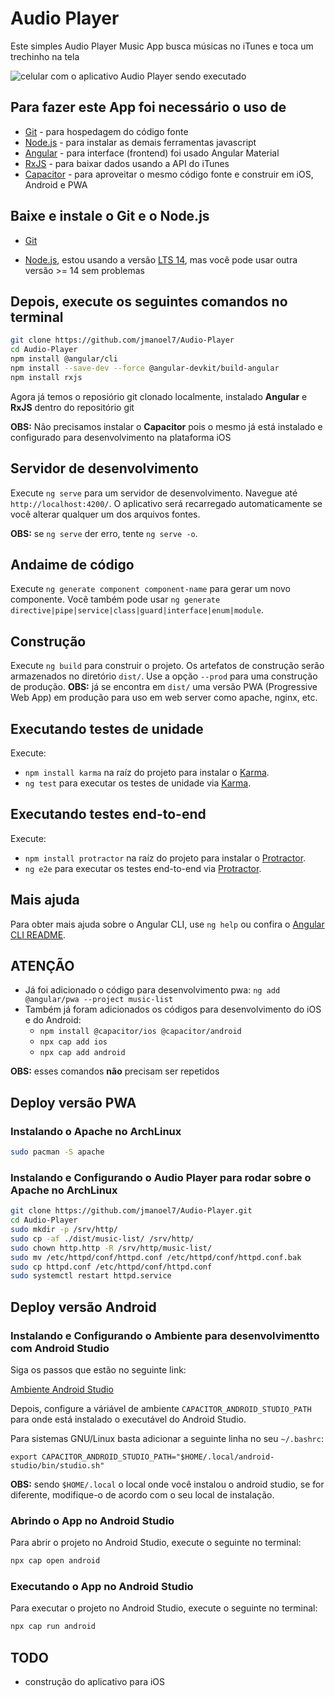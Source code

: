 # Audio Player

Este simples Audio Player Music App busca músicas no iTunes e toca um trechinho na tela

![celular com o aplicativo Audio Player sendo executado](https://github.com/jmanoel7/Audio-Player/blob/main/audio-player-preview.png?raw=true)

## Para fazer este App foi necessário o uso de

- [Git](https://git-scm.com/)       - para hospedagem do código fonte
- [Node.js](https://nodejs.org/)   - para instalar as demais ferramentas javascript
- [Angular](https://angular.io/)   - para interface (frontend) foi usado Angular Material
- [RxJS](https://rxjs.dev/)      - para baixar dados usando a API do iTunes
- [Capacitor](https://capacitorjs.com/) - para aproveitar o mesmo código fonte e construir em iOS, Android e PWA

## Baixe e instale o Git e o Node.js

- [Git](https://git-scm.com/download/win)

- [Node.js](https://nodejs.org/en/download/), estou usando a versão [LTS 14](https://nodejs.org/dist/latest-v14.x/), mas você pode usar outra versão >= 14 sem problemas

## Depois, execute os seguintes comandos no terminal

```sh
git clone https://github.com/jmanoel7/Audio-Player
cd Audio-Player
npm install @angular/cli
npm install --save-dev --force @angular-devkit/build-angular
npm install rxjs
```

Agora já temos o reposiório git clonado localmente, instalado **Angular** e **RxJS** dentro do repositório git

**OBS:** Não precisamos instalar o **Capacitor** pois o mesmo já está instalado e configurado para desenvolvimento na plataforma iOS

## Servidor de desenvolvimento

Execute `ng serve` para um servidor de desenvolvimento. Navegue até `http://localhost:4200/`. O aplicativo será recarregado automaticamente se você alterar qualquer um dos arquivos fontes.

**OBS:** se `ng serve` der erro, tente `ng serve -o`.

## Andaime de código

Execute `ng generate component component-name` para gerar um novo componente. Você também pode usar `ng generate directive|pipe|service|class|guard|interface|enum|module`.

## Construção

Execute `ng build` para construir o projeto. Os artefatos de construção serão armazenados no diretório `dist/`. Use a opção `--prod` para uma construção de produção.
**OBS:** já se encontra em `dist/` uma versão PWA (Progressive Web App) em produção para uso em web server como apache, nginx, etc.

## Executando testes de unidade

Execute:

- `npm install karma` na raíz do projeto para instalar o [Karma](https://karma-runner.github.io).
- `ng test` para executar os testes de unidade via [Karma](https://karma-runner.github.io).

## Executando testes end-to-end

Execute:

- `npm install protractor` na raíz do projeto para instalar o [Protractor](http://www.protractortest.org/).
- `ng e2e` para executar os testes end-to-end via [Protractor](http://www.protractortest.org/).

## Mais ajuda

Para obter mais ajuda sobre o Angular CLI, use `ng help` ou confira o [Angular CLI README](https://github.com/angular/angular-cli/blob/master/README.md).

## ATENÇÃO

- Já foi adicionado o código para desenvolvimento pwa: `ng add @angular/pwa --project music-list`
- Também já foram adicionados os códigos para desenvolvimento do iOS e do Android:
  - `npm install @capacitor/ios @capacitor/android`
  - `npx cap add ios`
  - `npx cap add android`

**OBS:** esses comandos **não** precisam ser repetidos

## Deploy versão PWA

### Instalando o Apache no ArchLinux

```sh
sudo pacman -S apache
```

### Instalando e Configurando o Audio Player para rodar sobre o Apache no ArchLinux

```sh
git clone https://github.com/jmanoel7/Audio-Player.git
cd Audio-Player
sudo mkdir -p /srv/http/
sudo cp -af ./dist/music-list/ /srv/http/
sudo chown http.http -R /srv/http/music-list/
sudo mv /etc/httpd/conf/httpd.conf /etc/httpd/conf/httpd.conf.bak
sudo cp httpd.conf /etc/httpd/conf/httpd.conf
sudo systemctl restart httpd.service
```

## Deploy versão Android

### Instalando e Configurando o Ambiente para desenvolvimentto com Android Studio

Siga os passos que estão no seguinte link:

[Ambiente Android Studio](https://capacitorjs.com/docs/getting-started/environment-setup#android-development)

Depois, configure a váriável de ambiente `CAPACITOR_ANDROID_STUDIO_PATH` para onde está instalado o executável do Android Studio.

Para sistemas GNU/Linux basta adicionar a seguinte linha no seu `~/.bashrc`:

`export CAPACITOR_ANDROID_STUDIO_PATH="$HOME/.local/android-studio/bin/studio.sh"`

**OBS:** sendo `$HOME/.local` o local onde você instalou o android studio, se for diferente, modifique-o de acordo com o seu local de instalação.

### Abrindo o App no Android Studio

Para abrir o projeto no Android Studio, execute o seguinte no terminal:

```sh
npx cap open android
```

### Executando o App no Android Studio

Para executar o projeto no Android Studio, execute o seguinte no terminal:

```sh
npx cap run android
```

## TODO

- construção do aplicativo para iOS
